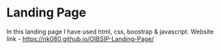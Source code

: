 # Landing Page
In this landing page I have used html, css, boostrap & javascript.
Website link - https://nk080.github.io/OIBSIP-Landing-Page/
